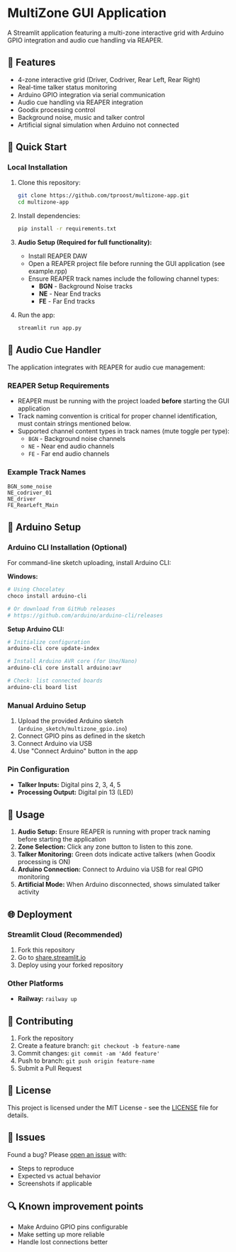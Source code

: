 # MultiZone GUI Application

A Streamlit application featuring a multi-zone interactive grid with Arduino GPIO integration and audio cue handling via REAPER.

## 🎯 Features

- 4-zone interactive grid (Driver, Codriver, Rear Left, Rear Right)
- Real-time talker status monitoring
- Arduino GPIO integration via serial communication
- Audio cue handling via REAPER integration
- Goodix processing control
- Background noise, music and talker control
- Artificial signal simulation when Arduino not connected

## 🚀 Quick Start

### Local Installation

1. Clone this repository:
   ```bash
   git clone https://github.com/tproost/multizone-app.git
   cd multizone-app
   ```

2. Install dependencies:
   ```bash
   pip install -r requirements.txt
   ```

3. **Audio Setup (Required for full functionality):**
   - Install REAPER DAW
   - Open a REAPER project file before running the GUI application (see example.rpp)
   - Ensure REAPER track names include the following channel types:
     - **BGN** - Background Noise tracks
     - **NE** - Near End tracks
     - **FE** - Far End tracks

4. Run the app:
   ```bash
   streamlit run app.py
   ```

## 🎵 Audio Cue Handler

The application integrates with REAPER for audio cue management:

### REAPER Setup Requirements
- REAPER must be running with the project loaded **before** starting the GUI application
- Track naming convention is critical for proper channel identification, must contain strings mentioned below.
- Supported channel content types in track names (mute toggle per type):
  - `BGN` - Background noise channels
  - `NE` - Near end audio channels
  - `FE` - Far end audio channels

### Example Track Names
```
BGN_some_noise
NE_codriver_01
NE_driver
FE_RearLeft_Main
```

## 🔧 Arduino Setup

### Arduino CLI Installation (Optional)

For command-line sketch uploading, install Arduino CLI:

**Windows:**
```bash
# Using Chocolatey
choco install arduino-cli

# Or download from GitHub releases
# https://github.com/arduino/arduino-cli/releases
```

**Setup Arduino CLI:**
```bash
# Initialize configuration
arduino-cli core update-index

# Install Arduino AVR core (for Uno/Nano)
arduino-cli core install arduino:avr

# Check: list connected boards
arduino-cli board list
```

### Manual Arduino Setup

1. Upload the provided Arduino sketch (`arduino_sketch/multizone_gpio.ino`)
2. Connect GPIO pins as defined in the sketch
3. Connect Arduino via USB
4. Use "Connect Arduino" button in the app

### Pin Configuration
- **Talker Inputs:** Digital pins 2, 3, 4, 5
- **Processing Output:** Digital pin 13 (LED)

## 📱 Usage

1. **Audio Setup:** Ensure REAPER is running with proper track naming before starting the application
2. **Zone Selection:** Click any zone button to listen to this zone.
3. **Talker Monitoring:** Green dots indicate active talkers (when Goodix processing is ON)
4. **Arduino Connection:** Connect to Arduino via USB for real GPIO monitoring
5. **Artificial Mode:** When Arduino disconnected, shows simulated talker activity

## 🌐 Deployment

### Streamlit Cloud (Recommended)
1. Fork this repository
2. Go to [share.streamlit.io](https://share.streamlit.io)
3. Deploy using your forked repository

### Other Platforms
- **Railway:** `railway up`

## 🤝 Contributing

1. Fork the repository
2. Create a feature branch: `git checkout -b feature-name`
3. Commit changes: `git commit -am 'Add feature'`
4. Push to branch: `git push origin feature-name`
5. Submit a Pull Request

## 📄 License

This project is licensed under the MIT License - see the [LICENSE](LICENSE) file for details.

## 🐛 Issues

Found a bug? Please [open an issue](https://github.com/YOUR_USERNAME/multizone-app/issues) with:
- Steps to reproduce
- Expected vs actual behavior
- Screenshots if applicable

## 🔍 Known improvement points
- Make Arduino GPIO pins configurable
- Make setting up more reliable
- Handle lost connections better
